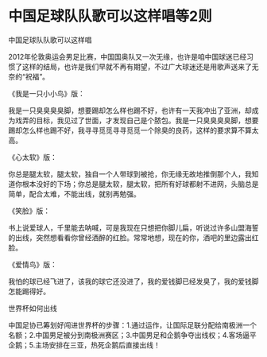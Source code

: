 # 中国足球队队歌可以这样唱等2则

中国足球队队歌可以这样唱 

2012年伦敦奥运会男足比赛，中国国奥队又一次无缘，也许是咱中国球迷已经习惯了这样的结局，也许是我们早就不再有期望，不过广大球迷还是用歌声送来了无奈的“祝福”。 

《我是一只小小鸟》版： 

我是一只臭臭臭臭脚，想要踢却怎么样也踢不好，也许有一天我冲出了亚洲，却成为戏弄的目标，我见过了世面，才发现自己是个脓包。我是一只臭臭臭臭脚，想要踢却怎么样也踢不好，我寻寻觅觅寻寻觅觅一个除臭的良药，这样的要求算不算太高。 

《心太软》版： 

你总是腿太软，腿太软，独自一个人带球到被抢，你无缘无故地推倒那个人，我知道你根本没好的下场；你总是腿太软，腿太软，把所有好球都射不进网，头脑总是简单，配合太难，不能出线，就别再勉强。 

《笑脸》版： 

书上说爱球人，千里能去呐喊，可是我现在只想把你脚儿扁，听说过许多山盟海誓的出线，突然想看看你曾经酒醉的红脸。常常地想，现在的你，酒吧的里边露出红脸。 

《爱情鸟》版： 

我怕的球已经飞进了，该我的球它还没进了，我的爱钱脚已经发臭了，我的爱钱脚怎能踢得好。 

世界杯如何出线 

中国足协已筹划好闯进世界杯的步骤：1.通过运作，让国际足联分配给南极洲一个名额；2.中国男足被分到南极洲赛区；3.中国男足和企鹅争夺出线权；4.客场逼平企鹅；5.主场安排在三亚，热死企鹅后直接出线！
